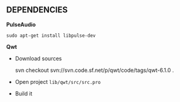 DEPENDENCIES
------------

**PulseAudio**

    sudo apt-get install libpulse-dev


**Qwt**

* Download sources

   svn checkout svn://svn.code.sf.net/p/qwt/code/tags/qwt-6.1.0 .

* Open project `lib/qwt/src/src.pro`
* Build it
